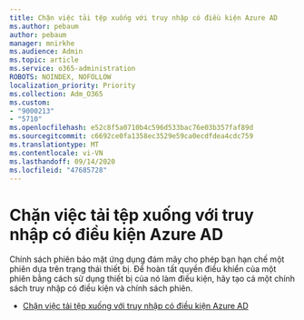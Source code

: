 ```yaml
---
title: Chặn việc tải tệp xuống với truy nhập có điều kiện Azure AD
ms.author: pebaum
author: pebaum
manager: mnirkhe
ms.audience: Admin
ms.topic: article
ms.service: o365-administration
ROBOTS: NOINDEX, NOFOLLOW
localization_priority: Priority
ms.collection: Adm_O365
ms.custom:
- "9000213"
- "5710"
ms.openlocfilehash: e52c8f5a0710b4c596d533bac76e03b357faf89d
ms.sourcegitcommit: c6692ce0fa1358ec3529e59ca0ecdfdea4cdc759
ms.translationtype: MT
ms.contentlocale: vi-VN
ms.lasthandoff: 09/14/2020
ms.locfileid: "47685728"
---
```

# <a name="block-file-download-with-azure-ad-conditional-access"></a>Chặn việc tải tệp xuống với truy nhập có điều kiện Azure AD

Chính sách phiên bảo mật ứng dụng đám mây cho phép bạn hạn chế một phiên dựa trên trạng thái thiết bị. Để hoàn tất quyền điều khiển của một phiên bằng cách sử dụng thiết bị của nó làm điều kiện, hãy tạo cả một chính sách truy nhập có điều kiện và chính sách phiên.

- [Chặn việc tải tệp xuống với truy nhập có điều kiện Azure AD](https://docs.microsoft.com/cloud-app-security/use-case-proxy-block-session-aad#create-a-block-download-policy-for-unmanaged-devices)
